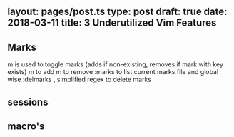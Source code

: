 layout: pages/post.ts
type: post
draft: true
date: 2018-03-11
title: 3 Underutilized Vim Features
---

## Marks

m<key> is used to toggle marks (adds if non-existing, removes if mark with key exists)
m<key> to add
m<key> to remove
:marks to list current marks file and global wise
:delmarks <range>, simplified regex to delete marks

## sessions

## macro's


